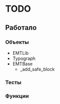 # TODO
## Работало
### Объекты
- EMTLib
- Typograph
- EMTBase
  + _add_safe_block 
### Тесты

### Функции
